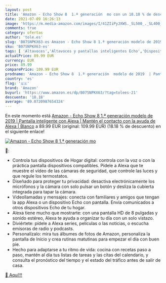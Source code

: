```yaml
---
layout: post
title: 'Amazon - Echo Show 8  1.ª generación  mo con un 18.18 % de descuento'
date: 2021-07-09 16:26:13
image: 'https://m.media-amazon.com/images/I/41ZIiPyJXWS._SL500_._SL400_.jpg'
comments: true
category: ofertas
author: 'tole.es'
slug: 'B07SNPKX63-es Amazon - Echo Show 8 1.ª generación modelo de 2019 |...'
sku: 'B07SNPKX63-es'
tags: [ 'Altavoces','Altavoces y pantallas inteligentes Echo','Dispositivos Amazon','Dispositivos Amazon y Accesorios','Electrónica','Equipos de audio y Hi-Fi','Pantallas inteligentes','alexa','amazon', ]
actualPrice: 89.99 EUR
currency: EUR
price: 89.99
comparePrice: 109.99 EUR
prodname: 'Amazon - Echo Show 8  1.ª generación  modelo de 2019  | Pantalla inteligente con Alexa | Mantén el contacto con la ayuda de Alexa | Blanco'
country: 'es'
flag: '🇪🇸'
brand: 'Amazon'
buyurl: 'https://www.amazon.es/dp/B07SNPKX63/?tag=tolees-21'
descuento: '18.18'
average: '89.0720987654324'
---
```


En este momento está [Amazon - Echo Show 8  1.ª generación  modelo de 2019  | Pantalla inteligente con Alexa | Mantén el contacto con la ayuda de Alexa | Blanco](https://www.amazon.es/dp/B07SNPKX63/?tag=tolees-21) a 89.99 EUR (original: 109.99 EUR) (18.18 %  de descuento) en el siguiente enlace!

[![Amazon - Echo Show 8  1.ª generación  mo](https://m.media-amazon.com/images/I/41ZIiPyJXWS._SL500_._SL400_.jpg)](https://www.amazon.es/dp/B07SNPKX63/?tag=tolees-21)

🔎:

- Controla tus dispositivos de Hogar digital: controla con la voz o con la práctica pantalla dispositivos compatibles. Pídele a Alexa que te muestre el vídeo de las cámaras de seguridad, que controle las luces y que regule los termostatos.
- Diseñado para proteger tu privacidad: desactiva electrónicamente los micrófonos y la cámara con solo pulsar un botón y desliza la cubierta integrada para tapar la cámara.
- Videollamadas y mensajes: conecta con familiares y amigos que tengan la app Alexa o un dispositivo Echo con pantalla. Envía comunicados a otros dispositivos Echo de tu hogar.
- Alexa tiene mucho que mostrarte: con una pantalla HD de 8 pulgadas y sonido estéreo, Alexa te ayuda a organizar tu día con un solo vistazo.
- Diviértete: pídele a Alexa series, películas o las noticias, o escucha emisoras de radio y podcasts.
- Personalízalo: mira tus álbumes de fotos de Amazon, personaliza la pantalla de Inicio y crea rutinas matutinas para empezar el día con buen pie.
- Hecho para adaptarse a tu ritmo de vida: cocina con recetas paso a paso, mantén al día tus listas de tareas y las citas del calendario, y consulta el pronóstico del tiempo y el estado del tráfico antes de salir de casa.

[🛒 Aquí!!!](https://www.amazon.es/dp/B07SNPKX63/?tag=tolees-21)
